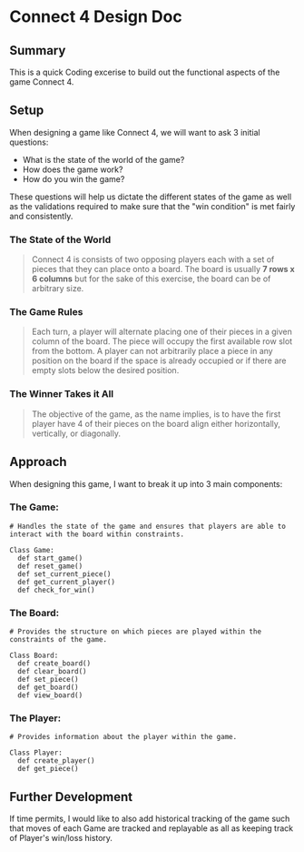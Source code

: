 # Connect 4 Design Doc

## Summary
This is a quick Coding excerise to build out the functional aspects of the game Connect 4.

## Setup
When designing a game like Connect 4, we will want to ask 3 initial questions:
- What is the state of the world of the game?
- How does the game work?
- How do you win the game?

These questions will help us dictate the different states of the game as well as the validations required
to make sure that the "win condition" is met fairly and consistently.

### The State of the World
> Connect 4 is consists of two opposing players each with a set of pieces that they can place onto a board.
> The board is usually **7 rows x 6 columns** but for the sake of this exercise, the board can be of arbitrary size.

### The Game Rules
> Each turn, a player will alternate placing one of their pieces in a given column of the board. The piece will
> occupy the first available row slot from the bottom. A player can not arbitrarily place a piece in any position
> on the board if the space is already occupied or if there are empty slots below the desired position.

### The Winner Takes it All
> The objective of the game, as the name implies, is to have the first player have 4 of their pieces on the board
> align either horizontally, vertically, or diagonally.

## Approach
When designing this game, I want to break it up into 3 main components:
### The Game:
```
# Handles the state of the game and ensures that players are able to interact with the board within constraints.

Class Game:
  def start_game()
  def reset_game()
  def set_current_piece()
  def get_current_player()
  def check_for_win()
```
### The Board:
```
# Provides the structure on which pieces are played within the constraints of the game.

Class Board:
  def create_board()
  def clear_board()
  def set_piece()
  def get_board()
  def view_board()
```

### The Player:
```
# Provides information about the player within the game.

Class Player:
  def create_player()
  def get_piece()
```

## Further Development
If time permits, I would like to also add historical tracking of the game such that moves of each Game
are tracked and replayable as all as keeping track of Player's win/loss history.

